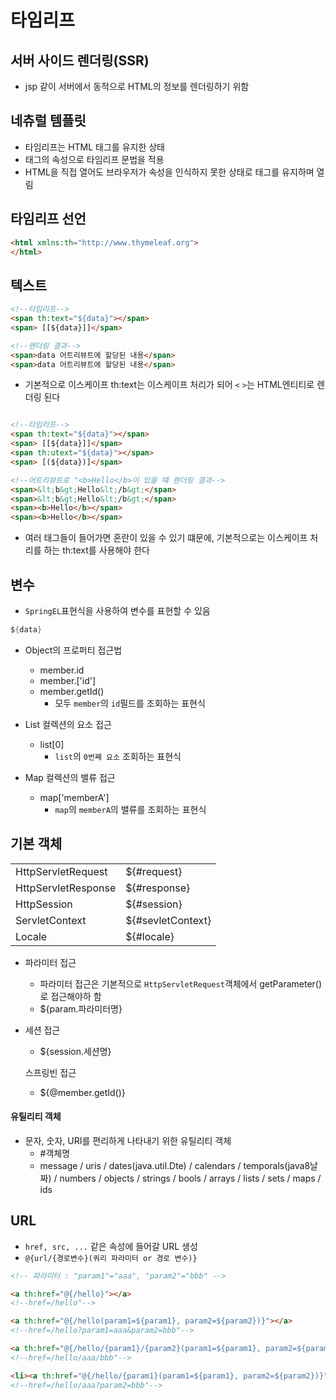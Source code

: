 # 타임리프

## 서버 사이드 렌더링(SSR)
* jsp 같이 서버에서 동적으로 HTML의 정보를 렌더링하기 위함

## 네츄럴 템플릿
* 타임리프는 HTML 태그를 유지한 상태
* 태그의 속성으로 타임리프 문법을 적용
* HTML을 직접 열어도 브라우저가 속성을 인식하지 못한 상태로 태그를 유지하며 열림

## 타임리프 선언
```html
<html xmlns:th="http://www.thymeleaf.org">
</html>
```

## 텍스트
```html
<!--타임리프-->
<span th:text="${data}"></span>
<span> [[${data}]]</span>

<!--렌더링 결과-->
<span>data 어트리뷰트에 할당된 내용</span>
<span>data 어트리뷰트에 할당된 내용</span>
```
* 기본적으로 이스케이프 th:text는 이스케이프 처리가 되어 `<` `>`는 HTML엔티티로 렌더링 된다

```html

<!--타임리프-->
<span th:text="${data}"></span>
<span> [[${data}]]</span>
<span th:utext="${data}"></span>
<span> [(${data})]</span>

<!--어트리뷰트로 "<b>Hello</b>이 있을 떄 렌더링 결과-->
<span>&lt;b&gt;Hello&lt;/b&gt;</span>
<span>&lt;b&gt;Hello&lt;/b&gt;</span>
<span><b>Hello</b></span>
<span><b>Hello</b></span>
```
* 여러 태그들이 들어가면 혼란이 있을 수 있기 떄문에, 기본적으로는 이스케이프 처리를 하는 th:text를 사용해야 한다


## 변수
* `SpringEL`표현식을 사용하여 변수를 표현할 수 있음

```java
${data}
```

* Object의 프로퍼티 접근법
  * member.id
  * member.['id']
  * member.getId()
    * 모두 `member`의 `id`필드를 조회하는 표현식

* List 컬렉션의 요소 접근
  * list[0]
    * `list`의 `0번째 요소` 조회하는 표현식

* Map 컬렉션의 밸류 접근
  * map['memberA']
    * `map`의 `memberA`의 밸류를 조회하는 표현식

## 기본 객체

<table>
<tr>
    <td>HttpServletRequest</td>
    <td>${#request}</td>
</tr>
<tr>
    <td>HttpServletResponse</td>
    <td>${#response}</td>
</tr>
<tr>
    <td>HttpSession</td>
    <td>${#session}</td>
</tr>
<tr>
    <td>ServletContext</td>
    <td>${#sevletContext}</td>
</tr>
<tr>
    <td>Locale</td>
    <td>${#locale}</td>
</tr>
</table>

* 파라미터 접근
  * 파라미터 접근은 기본적으로 `HttpServletRequest`객체에서 getParameter()로 접근해야하 함
  * ${param.파라미터명}

* 세션 접근
  * ${session.세션명}

  스프링빈 접근
  * ${@member.getId()}

#### 유틸리티 객체
* 문자, 숫자, URI를 편리하게 나타내기 위한 유틸리티 객체 
  * #객체명
  * message / uris / dates(java.util.Dte) / calendars / temporals(java8날짜) / numbers / objects / strings / bools / arrays / lists / sets / maps / ids


## URL
* `href, src, ...` 같은 속성에 들어갈 URL 생성
* `@{url/{경로변수}(쿼리 파라미터 or 경로 변수)}`
```html
<!-- 파라미터 : "param1"="aaa", "param2"="bbb" -->

<a th:href="@{/hello}"></a>
<!--href=/hello"-->

<a th:href="@{/hello(param1=${param1}, param2=${param2})}"></a>
<!--href=/hello?param1=aaa&param2=bbb"-->

<a th:href="@{/hello/{param1}/{param2}(param1=${param1}, param2=${param2})}"></a>
<!--href=/hello/aaa/bbb"-->

<li><a th:href="@{/hello/{param1}(param1=${param1}, param2=${param2})}"></a>
<!--href=/hello/aaa?param2=bbb"-->
```

